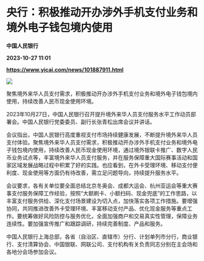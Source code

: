 # 央行：积极推动开办涉外手机支付业务和境外电子钱包境内使用
**中国人民银行**

**2023-10-27 11:01**

**https://www.yicai.com/news/101887911.html**

![](https://imgcdn.yicai.com/uppics/slides/2023/10/f41fea9e300bb63ffc6ef5f9010fba6f.jpg)

聚焦境外来华人员支付需求，积极推动开办涉外手机支付业务和境外电子钱包境内使用，持续改善人民币现金使用环境。

2023年10月27日，中国人民银行召开提升境外来华人员支付服务水平工作动员部署会。中国人民银行党委委员、副行长张青松出席会议并讲话。

会议指出，中国人民银行高度重视支付市场持续健康发展，不断提升境外来华人员支付体验。聚焦境外来华人员支付需求，积极推动开办涉外手机支付业务和境外电子钱包境内使用，持续改善人民币现金使用环境，通过境外银联卡推广、数字人民币业务试点等，丰富境外来华人员支付服务，并在服务保障重大国际赛事活动和国家区域发展战略过程中积累了好的实践。也应看到，在外卡受理环境、移动支付便利度、现金使用等方面仍有待改善，需立足问题导向，持续提升服务水平。

会议要求，各有关单位要全面总结北京冬奥会、成都大运会、杭州亚运会等重大赛事支付服务保障工作经验，按照“大额刷卡、小额扫码、现金兜底”的工作思路，以丰富支付服务供给、深化支付场景建设为切入点，加快落实各项工作措施。要增强协同，共同推进改善外卡受理环境、丰富移动支付产品、优化现金服务等重点工作。要统筹做好风险防控与服务优化，全面加强商户和交易真实性管理，保障业务连续性。要加强宣传推广和跟踪调研，持续完善制度、产品和服务。

中国人民银行上海总部，各省（自治区、直辖市）分行、计划单列市分行，商业银行、支付清算协会、中国银联、网联公司、支付机构有关负责同志分别在主会场和各地分会场参加会议。